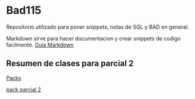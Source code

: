 # Bad115

Repositorio utilizado para poner snippets, notas de SQL y BAD en general.

Markdown sirve para hacer documentacion y crear snippets de codigo facilmente.
[Guia Markdown](https://github.com/adam-p/markdown-here/wiki/Markdown-Cheatsheet)

## Resumen de clases para parcial 2

[Packs](https://1drv.ms/u/s!AqX1_gSRZ6K7jhyLAWVhcZ8UnzY1?e=gGc7F1)


[pack parcial 2](https://1drv.ms/b/s!AqX1_gSRZ6K7jhu70_jg5ICCRG_b?e=g0Ozgf)


